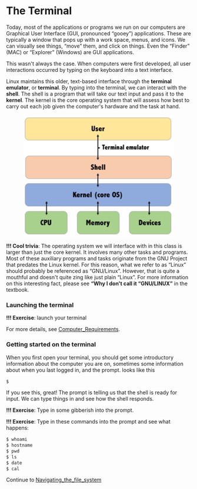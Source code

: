 # The Terminal

Today, most of the applications or programs we run on our computers are Graphical User Interface (GUI, pronounced “gooey”) applications. These are typically a window that pops up with a work space, menus, and icons. We can visually see things, “move” them, and click on things. Even the “Finder” (MAC) or “Explorer” (Windows) are GUI applications.

This wasn't always the case. When computers were first developed, all user interactions occurred by typing on the keyboard into a text interface.

Linux maintains this older, text-based interface through the **terminal emulator**, or **terminal**. By typing into the terminal, we can interact with the **shell**. The shell is a program that will take our text input and pass it to the **kernel**. The kernel is the core operating system that will assess how best to carry out each job given the computer's hardware and the task at hand.

<p align="center">
<img width="410" alt="scheme" src="https://github.com/jesshill/CSU-2025FA-DSCI-510-001_LINUX_as_a_computational_platform/blob/main/Images/scheme.png">
</p>

**!!! Cool trivia**: The operating system we will interface with in this class is larger than just the core kernel. It involves many other tasks and programs. Most of these auxiliary programs and tasks originate from the GNU Project that predates the Linux kernel. For this reason, what we refer to as “Linux” should probably be referenced as “GNU/Linux”. However, that is quite a mouthful and doesn't quite zing like just plain “Linux”. For more information on this interesting fact, please see **“Why I don't call it “GNU/LINUX”** in the textbook.

### Launching the terminal

**!!! Exercise**: launch your terminal

For more details, see [Computer_Requirements](Computer_Requirements.md).

### Getting started on the terminal

When you first open your terminal, you should get some introductory information about the computer you are on, sometimes some information about when you last logged in, and the prompt. looks like this

```
$
```

If you see this, great! The prompt is telling us that the shell is ready for input. We can type things in and see how the shell responds.

**!!! Exercise**: Type in some gibberish into the prompt.

**!!! Exercise**: Type in these commands into the prompt and see what happens:

```
$ whoami
$ hostname
$ pwd
$ ls
$ date
$ cal
```

Continue to [Navigating_the_file_system](Navigating_the_file_system.md)
